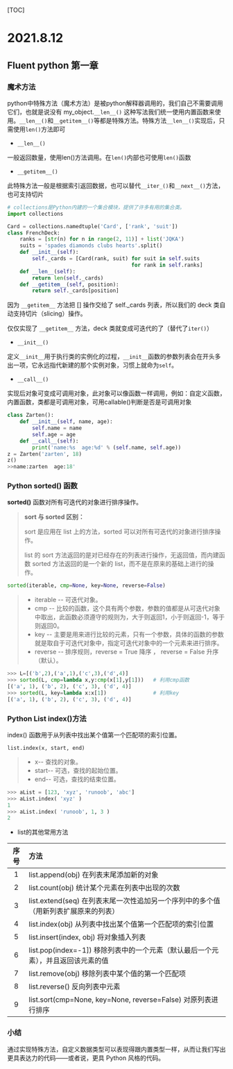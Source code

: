 [TOC]

# 2021.8.12

## Fluent python 第一章

### 魔术方法

python中特殊方法（魔术方法）是被python解释器调用的，我们自己不需要调用它们，也就是说没有 my_object.`__len__()` 这种写法我们统一使用内置函数来使用。`__len__()`和`__getitem__()`等都是特殊方法。特殊方法`__len__()`实现后，只需使用`len()`方法即可

- `__len__()`

一般返回数量，使用len()方法调用。在`len()`内部也可使用`len()`函数

- `__getitem__()`

此特殊方法一般是根据索引返回数据，也可以替代`__iter_()`和`__next__()`方法，也可支持切片

```python
# collections是Python内建的一个集合模块，提供了许多有用的集合类。
import collections

Card = collections.namedtuple('Card', ['rank', 'suit'])
class FrenchDeck:
    ranks = [str(n) for n in range(2, 11)] + list('JQKA')
    suits = 'spades diamonds clubs hearts'.split()
    def __init__(self):
        self._cards = [Card(rank, suit) for suit in self.suits
                                        for rank in self.ranks]
    def __len__(self):
        return len(self._cards)
    def __getitem__(self, position):
        return self._cards[position]
```

因为 `__getitem__` 方法把 [] 操作交给了 self._cards 列表，所以我们的 deck 类自动支持切片（slicing）操作。

仅仅实现了 `__getitem__` 方法，deck 类就变成可迭代的了（替代了`iter()`）

- `__init__()`

定义`__init__`用于执行类的实例化的过程，`__init__`函数的参数列表会在开头多出一项，它永远指代新建的那个实例对象，习惯上就命为`self`。

- `__call__()`

实现后对象可变成可调用对象，此对象可以像函数一样调用，例如：自定义函数，内置函数，类都是可调用对象，可用callable()判断是否是可调用对象

```python
class Zarten():
    def __init__(self, name, age):
        self.name = name
        self.age = age
    def __call__(self):
        print('name:%s  age:%d' % (self.name, self.age))
z = Zarten('zarten', 18)
z()
>>name:zarten  age:18'
```

### Python sorted() 函数

**sorted()** 函数对所有可迭代的对象进行排序操作。

> **sort 与 sorted 区别：**
>
> sort 是应用在 list 上的方法，sorted 可以对所有可迭代的对象进行排序操作。
>
> list 的 sort 方法返回的是对已经存在的列表进行操作，无返回值，而内建函数 sorted 方法返回的是一个新的 list，而不是在原来的基础上进行的操作。

```python
sorted(iterable, cmp=None, key=None, reverse=False)
```

> - iterable -- 可迭代对象。
> - cmp -- 比较的函数，这个具有两个参数，参数的值都是从可迭代对象中取出，此函数必须遵守的规则为，大于则返回1，小于则返回-1，等于则返回0。
> - key -- 主要是用来进行比较的元素，只有一个参数，具体的函数的参数就是取自于可迭代对象中，指定可迭代对象中的一个元素来进行排序。
> - reverse -- 排序规则，reverse = True 降序 ， reverse = False 升序（默认）。

```python
>>> L=[('b',2),('a',1),('c',3),('d',4)]
>>> sorted(L, cmp=lambda x,y:cmp(x[1],y[1]))   # 利用cmp函数
[('a', 1), ('b', 2), ('c', 3), ('d', 4)]
>>> sorted(L, key=lambda x:x[1])               # 利用key
[('a', 1), ('b', 2), ('c', 3), ('d', 4)]
```

### Python List index()方法

index() 函数用于从列表中找出某个值第一个匹配项的索引位置。

```
list.index(x, start, end)
```

> - x-- 查找的对象。
> - start-- 可选，查找的起始位置。
> - end-- 可选，查找的结束位置。

```python
>>> aList = [123, 'xyz', 'runoob', 'abc']
>>> aList.index( 'xyz' )
1
>>> aList.index( 'runoob', 1, 3 )
2
```

- list的其他常用方法

| 序号 | 方法                                                         |
| :--: | :----------------------------------------------------------- |
|  1   | list.append(obj) 在列表末尾添加新的对象                      |
|  2   | list.count(obj) 统计某个元素在列表中出现的次数               |
|  3   | list.extend(seq) 在列表末尾一次性追加另一个序列中的多个值（用新列表扩展原来的列表） |
|  4   | list.index(obj) 从列表中找出某个值第一个匹配项的索引位置     |
|  5   | list.insert(index, obj) 将对象插入列表                       |
|  6   | list.pop(index=-1\]) 移除列表中的一个元素（默认最后一个元素），并且返回该元素的值 |
|  7   | list.remove(obj) 移除列表中某个值的第一个匹配项              |
|  8   | list.reverse() 反向列表中元素                                |
|  9   | list.sort(cmp=None, key=None, reverse=False) 对原列表进行排序 |

### 小结

通过实现特殊方法，自定义数据类型可以表现得跟内置类型一样，从而让我们写出更具表达力的代码——或者说，更具 Python 风格的代码。

